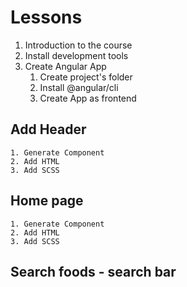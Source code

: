 # Lessons 
1. Introduction to the course
2. Install development tools
3. Create Angular App
    1. Create project's folder
    2. Install @angular/cli
    3. Create App as frontend
## Add Header 
    1. Generate Component
    2. Add HTML
    3. Add SCSS
## Home page 
    1. Generate Component
    2. Add HTML
    3. Add SCSS
## Search foods - search bar